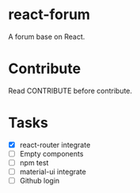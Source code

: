 # react-forum
A forum base on React.

# Contribute
Read CONTRIBUTE before contribute.

# Tasks
- [x] react-router integrate
- [ ] Empty components
- [ ] npm test
- [ ] material-ui integrate
- [ ] Github login
